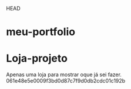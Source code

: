 HEAD
# meu-portfolio

# Loja-projeto
Apenas uma loja para mostrar oque já sei fazer.
061e48e5e0009f3bd0d87c7f9d0db2cdc01c192b

